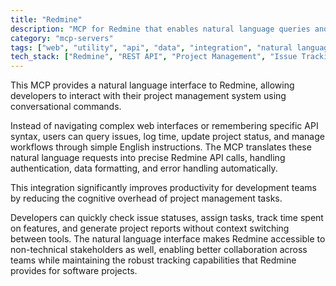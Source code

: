 ```yaml
---
title: "Redmine"
description: "MCP for Redmine that enables natural language queries and updates for issue tracking, time logging, and project planning."
category: "mcp-servers"
tags: ["web", "utility", "api", "data", "integration", "natural language processing", "productivity", "collaboration"]
tech_stack: ["Redmine", "REST API", "Project Management", "Issue Tracking", "Time Tracking", "Natural Language Interface"]
---
```


This MCP provides a natural language interface to Redmine, allowing developers to interact with their project management system using conversational commands. 

Instead of navigating complex web interfaces or remembering specific API syntax, users can query issues, log time, update project status, and manage workflows through simple English instructions. The MCP translates these natural language requests into precise Redmine API calls, handling authentication, data formatting, and error handling automatically.

This integration significantly improves productivity for development teams by reducing the cognitive overhead of project management tasks. 

Developers can quickly check issue statuses, assign tasks, track time spent on features, and generate project reports without context switching between tools. The natural language interface makes Redmine accessible to non-technical stakeholders as well, enabling better collaboration across teams while maintaining the robust tracking capabilities that Redmine provides for software projects.